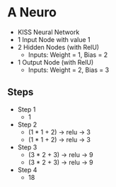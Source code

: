# A Neuro

* KISS Neural Network
* 1 Input Node with value 1
* 2 Hidden Nodes (with RelU)
  * Inputs: Weight = 1, Bias = 2
* 1 Output Node (with RelU)
  * Inputs: Weight = 2, Bias = 3


## Steps

* Step 1
  * 1
* Step 2
  * (1 * 1 + 2) -> relu -> 3
  * (1 * 1 + 2) -> relu -> 3
* Step 3
  * (3 * 2 + 3) -> relu -> 9
  * (3 * 2 + 3) -> relu -> 9
* Step 4
  * 18
